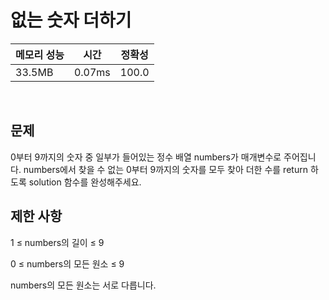 # 없는 숫자 더하기

| 메모리 성능 | 시간 | 정확성 |
| ---- | ---- | ---- |
| 33.5MB | 0.07ms | 100.0 |

<br />

## 문제
0부터 9까지의 숫자 중 일부가 들어있는 정수 배열 numbers가 매개변수로 주어집니다. numbers에서 찾을 수 없는 0부터 9까지의 숫자를 모두 찾아 더한 수를 return 하도록 solution 함수를 완성해주세요.
<br />

## 제한 사항
1 ≤ numbers의 길이 ≤ 9

0 ≤ numbers의 모든 원소 ≤ 9

numbers의 모든 원소는 서로 다릅니다.